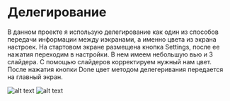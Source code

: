 # Делегирование
В данном проекте я использую делегирование как один из способов передачи информации между иэкранами, а именно цвета из экрана настроек.
На стартовом экране размещена кнопка Settings, после ее нажатия переходим в настройки. В нем имеем небольшую вью и 3 слайдера.
С помощью слайдеров корректируем нужный нам цвет. После нажатия кнопки Done цвет методом делегеривания передается на главный экран. 

![alt text](https://sun9-43.userapi.com/impg/3sKsz7wjOoUs_flXZXxola92RFRRh2FbOEP01g/VWQmyd6GXpo.jpg?size=283x613&quality=95&sign=0b978f1a4ed7193efa313667cfe5373a&type=album) ![alt text](https://sun9-68.userapi.com/impg/ACdl6omTjkhuoeI3TO3n18pqXe4UwKF6W64SgQ/I2FGXBGnQLs.jpg?size=283x613&quality=95&sign=71ef58956c4d32b537ba3cab40707edb&type=album)
